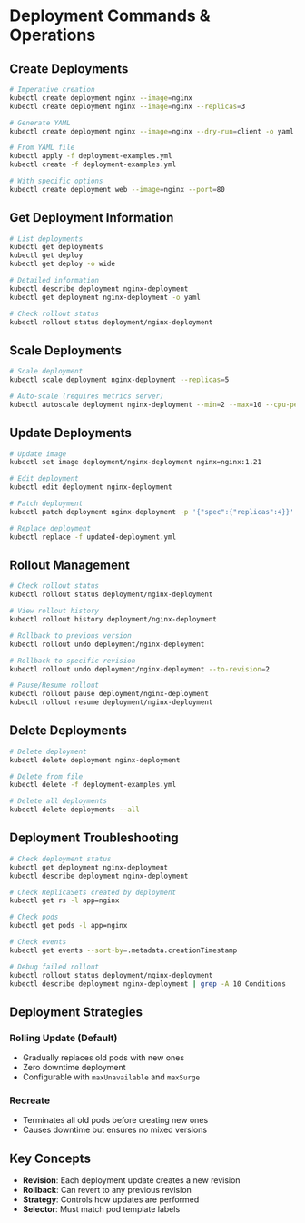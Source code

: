 # Deployment Commands & Operations

## Create Deployments

```bash
# Imperative creation
kubectl create deployment nginx --image=nginx
kubectl create deployment nginx --image=nginx --replicas=3

# Generate YAML
kubectl create deployment nginx --image=nginx --dry-run=client -o yaml > nginx-deployment.yml

# From YAML file
kubectl apply -f deployment-examples.yml
kubectl create -f deployment-examples.yml

# With specific options
kubectl create deployment web --image=nginx --port=80
```

## Get Deployment Information

```bash
# List deployments
kubectl get deployments
kubectl get deploy
kubectl get deploy -o wide

# Detailed information
kubectl describe deployment nginx-deployment
kubectl get deployment nginx-deployment -o yaml

# Check rollout status
kubectl rollout status deployment/nginx-deployment
```

## Scale Deployments

```bash
# Scale deployment
kubectl scale deployment nginx-deployment --replicas=5

# Auto-scale (requires metrics server)
kubectl autoscale deployment nginx-deployment --min=2 --max=10 --cpu-percent=80
```

## Update Deployments

```bash
# Update image
kubectl set image deployment/nginx-deployment nginx=nginx:1.21

# Edit deployment
kubectl edit deployment nginx-deployment

# Patch deployment
kubectl patch deployment nginx-deployment -p '{"spec":{"replicas":4}}'

# Replace deployment
kubectl replace -f updated-deployment.yml
```

## Rollout Management

```bash
# Check rollout status
kubectl rollout status deployment/nginx-deployment

# View rollout history
kubectl rollout history deployment/nginx-deployment

# Rollback to previous version
kubectl rollout undo deployment/nginx-deployment

# Rollback to specific revision
kubectl rollout undo deployment/nginx-deployment --to-revision=2

# Pause/Resume rollout
kubectl rollout pause deployment/nginx-deployment
kubectl rollout resume deployment/nginx-deployment
```

## Delete Deployments

```bash
# Delete deployment
kubectl delete deployment nginx-deployment

# Delete from file
kubectl delete -f deployment-examples.yml

# Delete all deployments
kubectl delete deployments --all
```

## Deployment Troubleshooting

```bash
# Check deployment status
kubectl get deployment nginx-deployment
kubectl describe deployment nginx-deployment

# Check ReplicaSets created by deployment
kubectl get rs -l app=nginx

# Check pods
kubectl get pods -l app=nginx

# Check events
kubectl get events --sort-by=.metadata.creationTimestamp

# Debug failed rollout
kubectl rollout status deployment/nginx-deployment
kubectl describe deployment nginx-deployment | grep -A 10 Conditions
```

## Deployment Strategies

### Rolling Update (Default)
- Gradually replaces old pods with new ones
- Zero downtime deployment
- Configurable with `maxUnavailable` and `maxSurge`

### Recreate
- Terminates all old pods before creating new ones
- Causes downtime but ensures no mixed versions

## Key Concepts

- **Revision**: Each deployment update creates a new revision
- **Rollback**: Can revert to any previous revision
- **Strategy**: Controls how updates are performed
- **Selector**: Must match pod template labels